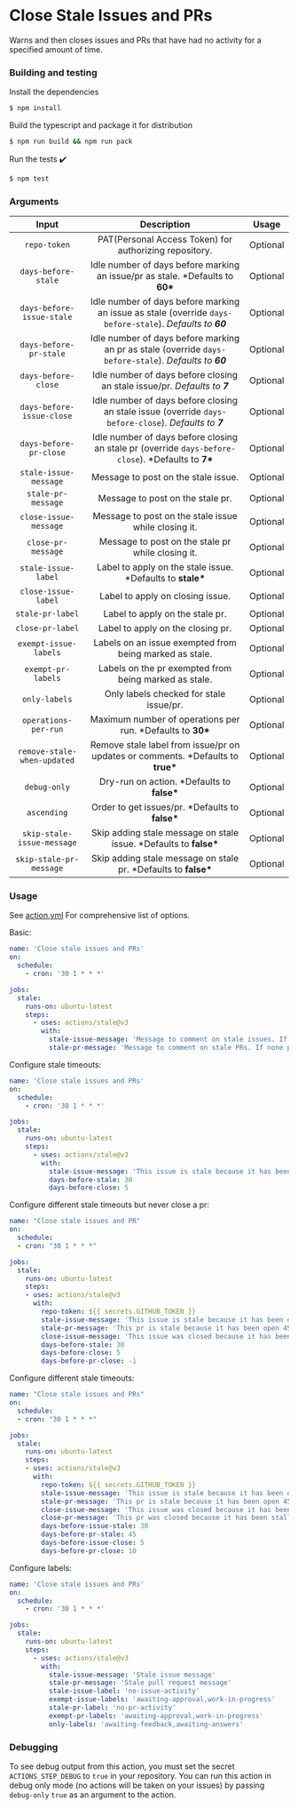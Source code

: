# Close Stale Issues and PRs

Warns and then closes issues and PRs that have had no activity for a specified amount of time.

### Building and testing

Install the dependencies

```bash
$ npm install
```

Build the typescript and package it for distribution

```bash
$ npm run build && npm run pack
```

Run the tests :heavy_check_mark:

```bash
$ npm test
```

### Arguments

|            Input            |                                    Description                                    |  Usage   |
| :-------------------------: | :-------------------------------------------------------------------------------: | :------: |
|        `repo-token`         |              PAT(Personal Access Token) for authorizing repository.               | Optional |
|     `days-before-stale`     |  Idle number of days before marking an issue/pr as stale. \*Defaults to **60\***  | Optional |
|     `days-before-issue-stale`  | Idle number of days before marking an issue as stale (override `days-before-stale`). *Defaults to **60*** | Optional
| `days-before-pr-stale`  | Idle number of days before marking an pr as stale (override `days-before-stale`). *Defaults to **60*** | Optional
| `days-before-close`  | Idle number of days before closing an stale issue/pr. *Defaults to **7*** | Optional
| `days-before-issue-close`     |    Idle number of days before closing an stale issue (override `days-before-close`). *Defaults to **7*** | Optional
| `days-before-pr-close`  | Idle number of days before closing an stale pr (override `days-before-close`). \*Defaults to **7\***    | Optional |
|    `stale-issue-message`    |                        Message to post on the stale issue.                        | Optional |
|     `stale-pr-message`      |                         Message to post on the stale pr.                          | Optional |
|    `close-issue-message`    |               Message to post on the stale issue while closing it.                | Optional |
|     `close-pr-message`      |                 Message to post on the stale pr while closing it.                 | Optional |
|     `stale-issue-label`     |           Label to apply on the stale issue. \*Defaults to **stale\***            | Optional |
|     `close-issue-label`     |                         Label to apply on closing issue.                          | Optional |
|      `stale-pr-label`       |                          Label to apply on the stale pr.                          | Optional |
|      `close-pr-label`       |                         Label to apply on the closing pr.                         | Optional |
|    `exempt-issue-labels`    |              Labels on an issue exempted from being marked as stale.              | Optional |
|     `exempt-pr-labels`      |               Labels on the pr exempted from being marked as stale.               | Optional |
|        `only-labels`        |                      Only labels checked for stale issue/pr.                      | Optional |
|    `operations-per-run`     |           Maximum number of operations per run. \*Defaults to **30\***            | Optional |
| `remove-stale-when-updated` | Remove stale label from issue/pr on updates or comments. \*Defaults to **true\*** | Optional |
|        `debug-only`         |                   Dry-run on action. \*Defaults to **false\***                    | Optional |
|         `ascending`         |                 Order to get issues/pr. \*Defaults to **false\***                 | Optional |
| `skip-stale-issue-message`  |        Skip adding stale message on stale issue. \*Defaults to **false\***        | Optional |
|   `skip-stale-pr-message`   |         Skip adding stale message on stale pr. \*Defaults to **false\***          | Optional |

### Usage

See [action.yml](./action.yml) For comprehensive list of options.

Basic:

```yaml
name: 'Close stale issues and PRs'
on:
  schedule:
    - cron: '30 1 * * *'

jobs:
  stale:
    runs-on: ubuntu-latest
    steps:
      - uses: actions/stale@v3
        with:
          stale-issue-message: 'Message to comment on stale issues. If none provided, will not mark issues stale'
          stale-pr-message: 'Message to comment on stale PRs. If none provided, will not mark PRs stale'
```

Configure stale timeouts:

```yaml
name: 'Close stale issues and PRs'
on:
  schedule:
    - cron: '30 1 * * *'

jobs:
  stale:
    runs-on: ubuntu-latest
    steps:
      - uses: actions/stale@v3
        with:
          stale-issue-message: 'This issue is stale because it has been open 30 days with no activity. Remove stale label or comment or this will be closed in 5 days.'
          days-before-stale: 30
          days-before-close: 5
```

Configure different stale timeouts but never close a pr:
```yaml
name: "Close stale issues and PR"
on:
  schedule:
  - cron: "30 1 * * *"

jobs:
  stale:
    runs-on: ubuntu-latest
    steps:
    - uses: actions/stale@v3
      with:
        repo-token: ${{ secrets.GITHUB_TOKEN }}
        stale-issue-message: 'This issue is stale because it has been open 30 days with no activity. Remove stale label or comment or this will be closed in 5 days.'
        stale-pr-message: 'This pr is stale because it has been open 45 days with no activity. Remove stale label or comment or this will be closed in 10 days.'
        close-issue-message: 'This issue was closed because it has been stalled for 5 days with no activity.'
        days-before-stale: 30
        days-before-close: 5
        days-before-pr-close: -1
```

Configure different stale timeouts:
```yaml
name: "Close stale issues and PRs"
on:
  schedule:
  - cron: "30 1 * * *"

jobs:
  stale:
    runs-on: ubuntu-latest
    steps:
    - uses: actions/stale@v3
      with:
        repo-token: ${{ secrets.GITHUB_TOKEN }}
        stale-issue-message: 'This issue is stale because it has been open 30 days with no activity. Remove stale label or comment or this will be closed in 5 days.'
        stale-pr-message: 'This pr is stale because it has been open 45 days with no activity. Remove stale label or comment or this will be closed in 10 days.'
        close-issue-message: 'This issue was closed because it has been stalled for 5 days with no activity.'
        close-pr-message: 'This pr was closed because it has been stalled for 10 days with no activity.'
        days-before-issue-stale: 30
        days-before-pr-stale: 45
        days-before-issue-close: 5
        days-before-pr-close: 10
```
 
Configure labels:

```yaml
name: 'Close stale issues and PRs'
on:
  schedule:
    - cron: '30 1 * * *'

jobs:
  stale:
    runs-on: ubuntu-latest
    steps:
      - uses: actions/stale@v3
        with:
          stale-issue-message: 'Stale issue message'
          stale-pr-message: 'Stale pull request message'
          stale-issue-label: 'no-issue-activity'
          exempt-issue-labels: 'awaiting-approval,work-in-progress'
          stale-pr-label: 'no-pr-activity'
          exempt-pr-labels: 'awaiting-approval,work-in-progress'
          only-labels: 'awaiting-feedback,awaiting-answers'
```

### Debugging

To see debug output from this action, you must set the secret `ACTIONS_STEP_DEBUG` to `true` in your repository. You can run this action in debug only mode (no actions will be taken on your issues) by passing `debug-only` `true` as an argument to the action.
